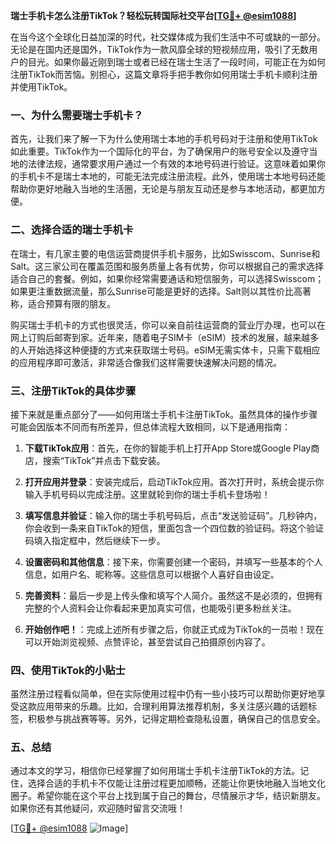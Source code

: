 **瑞士手机卡怎么注册TikTok？轻松玩转国际社交平台[[TG💪+ @esim1088](https://t.me/s/esim1088)]**

在当今这个全球化日益加深的时代，社交媒体成为我们生活中不可或缺的一部分。无论是在国内还是国外，TikTok作为一款风靡全球的短视频应用，吸引了无数用户的目光。如果你最近刚到瑞士或者已经在瑞士生活了一段时间，可能正在为如何注册TikTok而苦恼。别担心，这篇文章将手把手教你如何用瑞士手机卡顺利注册并使用TikTok。

### 一、为什么需要瑞士手机卡？

首先，让我们来了解一下为什么使用瑞士本地的手机号码对于注册和使用TikTok如此重要。TikTok作为一个国际化的平台，为了确保用户的账号安全以及遵守当地的法律法规，通常要求用户通过一个有效的本地号码进行验证。这意味着如果你的手机卡不是瑞士本地的，可能无法完成注册流程。此外，使用瑞士本地号码还能帮助你更好地融入当地的生活圈，无论是与朋友互动还是参与本地活动，都更加方便。

### 二、选择合适的瑞士手机卡

在瑞士，有几家主要的电信运营商提供手机卡服务，比如Swisscom、Sunrise和Salt。这三家公司在覆盖范围和服务质量上各有优势，你可以根据自己的需求选择适合自己的套餐。例如，如果你经常需要通话和短信服务，可以选择Swisscom；如果更注重数据流量，那么Sunrise可能是更好的选择。Salt则以其性价比高著称，适合预算有限的朋友。

购买瑞士手机卡的方式也很灵活，你可以亲自前往运营商的营业厅办理，也可以在网上订购后邮寄到家。近年来，随着电子SIM卡（eSIM）技术的发展，越来越多的人开始选择这种便捷的方式来获取瑞士号码。eSIM无需实体卡，只需下载相应的应用程序即可激活，非常适合像我们这样需要快速解决问题的情况。

### 三、注册TikTok的具体步骤

接下来就是重点部分了——如何用瑞士手机卡注册TikTok。虽然具体的操作步骤可能会因版本不同而有所差异，但总体流程大致相同，以下是通用指南：

1. **下载TikTok应用**：首先，在你的智能手机上打开App Store或Google Play商店，搜索“TikTok”并点击下载安装。
   
2. **打开应用并登录**：安装完成后，启动TikTok应用。首次打开时，系统会提示你输入手机号码以完成注册。这里就轮到你的瑞士手机卡登场啦！

3. **填写信息并验证**：输入你的瑞士手机号码后，点击“发送验证码”。几秒钟内，你会收到一条来自TikTok的短信，里面包含一个四位数的验证码。将这个验证码填入指定框中，然后继续下一步。

4. **设置密码和其他信息**：接下来，你需要创建一个密码，并填写一些基本的个人信息，如用户名、昵称等。这些信息可以根据个人喜好自由设定。

5. **完善资料**：最后一步是上传头像和填写个人简介。虽然这不是必须的，但拥有完整的个人资料会让你看起来更加真实可信，也能吸引更多粉丝关注。

6. **开始创作吧！**：完成上述所有步骤之后，你就正式成为TikTok的一员啦！现在可以开始浏览视频、点赞评论，甚至尝试自己拍摄原创内容了。

### 四、使用TikTok的小贴士

虽然注册过程看似简单，但在实际使用过程中仍有一些小技巧可以帮助你更好地享受这款应用带来的乐趣。比如，合理利用算法推荐机制，多关注感兴趣的话题标签，积极参与挑战赛等等。另外，记得定期检查隐私设置，确保自己的信息安全。

### 五、总结

通过本文的学习，相信你已经掌握了如何用瑞士手机卡注册TikTok的方法。记住，选择合适的手机卡不仅能让注册过程更加顺畅，还能让你更快地融入当地文化圈子。希望你能在这个平台上找到属于自己的舞台，尽情展示才华，结识新朋友。如果你还有其他疑问，欢迎随时留言交流哦！

[[TG💪+ @esim1088](https://t.me/s/esim1088) ![Image](https://i.postimg.cc/4NQfJmqS/Snipaste-2025-05-13-00-14-12.png)]